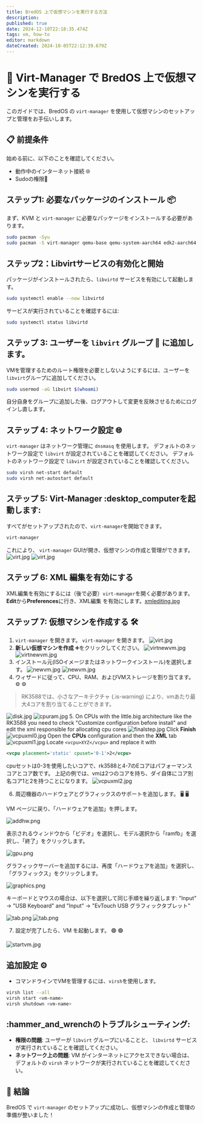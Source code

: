 ```yaml
---
title: BredOS 上で仮想マシンを実行する方法
description:
published: true
date: 2024-12-10T22:18:35.474Z
tags: vm, how-to
editor: markdown
dateCreated: 2024-10-05T22:12:39.679Z
---
```


# 🚀 Virt-Manager で BredOS 上で仮想マシンを実行する

このガイドでは、BredOS の `virt-manager` を使用して仮想マシンのセットアップと管理をお手伝いします。

## 📋 前提条件

始める前に、以下のことを確認してください。

- 動作中のインターネット接続 🌐
- Sudoの権限🔑

## ステップ1: 必要なパッケージのインストール 📦

まず、KVM と `virt-manager` に必要なパッケージをインストールする必要があります。

```bash
sudo pacman -Syu
sudo pacman -S virt-manager qemu-base qemu-system-aarch64 edk2-aarch64 dnsmasq 
```

## ステップ2：Libvirtサービスの有効化と開始 <unk>

パッケージがインストールされたら、`libvirtd` サービスを有効にして起動します。

```bash
sudo systemctl enable --now libvirtd
```

サービスが実行されていることを確認するには:

```bash
sudo systemctl status libvirtd
```

## ステップ 3: ユーザーを `libvirt` グループ 👥 に追加します。

VMを管理するためのルート権限を必要としないようにするには、ユーザーを`libvirt`グループに追加してください。

```bash
sudo usermod -aG libvirt $(whoami)
```

自分自身をグループに追加した後、ログアウトして変更を反映させるためにログインし直します。

## ステップ 4: ネットワーク設定 🌐

`virt-manager` はネットワーク管理に `dnsmasq` を使用します。 デフォルトのネットワーク設定で `libvirt` が設定されていることを確認してください。 デフォルトのネットワーク設定で `libvirt` が設定されていることを確認してください。

```bash
sudo virsh net-start default
sudo virsh net-autostart default
```

## ステップ 5: Virt-Manager :desktop_computerを起動します:

すべてがセットアップされたので、`virt-manager`を開始できます。

```bash
virt-manager
```

これにより、 `virt-manager` GUIが開き、仮想マシンの作成と管理ができます。
![virt.jpg](/vms/virt.jpg)
![virt.jpg](/vms/virt.jpg)

## ステップ 6: XML 編集を有効にする

XML編集を有効にするには（後で必要）`virt-manager`を開く必要があります。**Edit**から**Preferences**に行き、XML編集
を有効にします。[xmlediting.jpg](/vms/xmlediting.jpg)

## ステップ 7: 仮想マシンを作成する 🛠️

1. `virt-manager` を開きます。
  `virt-manager` を開きます。
  ![virt.jpg](/vms/virt.jpg)
2. **新しい仮想マシンを作成** ➕をクリックしてください。
  ![virtnewvm.jpg](/vms/virtnewvm.jpg)
  ![virtnewvm.jpg](/vms/virtnewvm.jpg)
3. インストール元(ISOイメージまたはネットワークインストール)を選択します。
  ![newvm.jpg](/vms/newvm.jpg)
  ![newvm.jpg](/vms/newvm.jpg)
4. ウィザードに従って、CPU、RAM、およびVMストレージを割り当てます。 ⚙️ ⚙️

> RK3588では、小さなアーキテクチャ
> {.is-warning} により、vmあたり最大4コアを割り当てることができます。

![disk.jpg](/vms/disk.jpg)
![cpuram.jpg](/vms/cpuram.jpg)
5. On CPUs with the little.big architecture like the RK3588 you need to check "Customize configuration before install" and edit the xml responsible for allocating cpu cores
![finalstep.jpg](/vms/finalstep.jpg)
Click **Finish**
![vcpuxml0.jpg](/vms/vcpuxml0.jpg)
Open the **CPUs** configuration and then the **XML** tab
![vcpuxml1.jpg](/vms/vcpuxml1.jpg)
Locate `<vcpu>XYZ</vcpu>` and replace it with

```xml
<vcpu placement='static' cpuset='0-1'>2</vcpu>
```

cpuセットは0-3を使用したいコアで、rk3588と4-7のEコアはパフォーマンスコアとコア数です。 上記の例では、vmは2つのコアを持ち、ダイ自体にコア別名コア1と2を持つことになります。
![vcpuxml2.jpg](/vms/vcpuxml2.jpg)

6. 周辺機器のハードウェアとグラフィックスのサポートを追加します。 🖥️ 🖥️

VM ページに戻り、「ハードウェアを追加」を押します。

![addhw.png](/vms/addhw.png)

表示されるウィンドウから「ビデオ」を選択し、モデル選択から「ramfb」を選択し、「終了」をクリックします。

![gpu.png](/vms/gpu.png)

グラフィックサーバーを追加するには、再度「ハードウェアを追加」を選択し、「グラフィックス」をクリックします。

![graphics.png](/vms/graphics.png)

キーボードとマウスの場合は、以下を選択して同じ手順を繰り返します:
"Input" -> "USB Keyboard"
and
"Input" -> "EvTouch USB グラフィックタブレット"

![tab.png](/vms/kb.png)
![tab.png](/vms/tab.png)

7. 設定が完了したら、VM を起動します。 🟢 🟢

![startvm.jpg](/vms/startvm.jpg)

## 追加設定 ⚙️

- コマンドラインでVMを管理するには、`virsh`を使用します。

```bash
virsh list --all
virsh start <vm-name>
virsh shutdown <vm-name>
```

## :hammer_and_wrenchのトラブルシューティング:

- **権限の問題**: ユーザーが `libvirt` グループにいることと、 `libvirtd` サービスが実行されていることを確認してください。
- **ネットワーク上の問題**: VM がインターネットにアクセスできない場合は、デフォルトの `virsh` ネットワークが実行されていることを確認してください。

## 🎉 結論

BredOS で `virt-manager` のセットアップに成功し、仮想マシンの作成と管理の準備が整いました！
